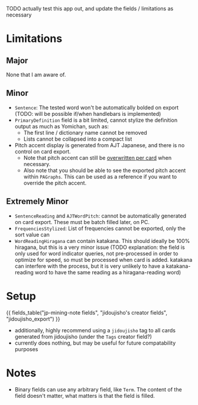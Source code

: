 TODO actually test this app out, and update the fields / limitations as necessary

# Limitations

## Major
None that I am aware of.

## Minor
- `Sentence`: The tested word won't be automatically bolded on export (TODO: will be possible
    if/when handlebars is implemented)
- `PrimaryDefinition` field is a bit limited, cannot stylize the definition output as much
    as Yomichan, such as:
    - The first line / dictionary name cannot be removed
    - Lists cannot be collapsed into a compact list
- Pitch accent display is generated from AJT Japanese, and there is no control on card export.
    - Note that pitch accent can still be [overwritten per card](autopa.md#specifying-pitch-accent)
        when necessary.
    - Also note that you should be able to see the exported pitch accent within `PAGraphs`.
        This can be used as a reference if you want to override the pitch accent.

## Extremely Minor
- `SentenceReading` and `AJTWordPitch`: cannot be automatically generated on card export.
    These must be batch filled later, on PC.
- `FrequenciesStylized`: List of frequencies cannot be exported, only the sort value can
- `WordReadingHiragana` can contain katakana.
    This should ideally be 100% hiragana, but this is a very minor issue
    (TODO explanation: the field is only used for word indicator queries, not pre-processed
    in order to optimize for speed, so must be processed when card is added. katakana
    can interfere with the process, but it is very unlikely to have a katakana-reading word
    to have the same reading as a hiragana-reading word)



# Setup

{{ fields_table("jp-mining-note fields", "jidoujisho's creator fields", "jidoujisho_export") }}


- additionally, highly recommend using a `jidoujisho` tag to all cards generated from jidoujisho
    (under the `Tags` creator field?)
- currently does nothing, but may be useful for future compatability purposes

# Notes
- Binary fields can use any arbitrary field, like `Term`. The content of the field doesn't matter, what matters is that the field is filled.
